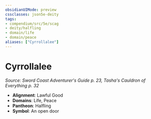 ```yaml
---
obsidianUIMode: preview
cssclasses: json5e-deity
tags:
- compendium/src/5e/scag
- deity/halfling
- domain/life
- domain/peace
aliases: ["Cyrrollalee"]
---
```

# Cyrrollalee
*Source: Sword Coast Adventurer's Guide p. 23, Tasha's Cauldron of Everything p. 32* 

- **Alignment**: Lawful Good
- **Domains**: Life, Peace
- **Pantheon**: Halfling
- **Symbol**: An open door
